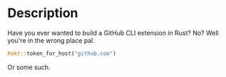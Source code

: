 # Description

Have you ever wanted to build a GitHub CLI extension in Rust? No? Well you're in the wrong place pal.

```rust
Rekt::token_for_host("github.com")
```

Or some such.
